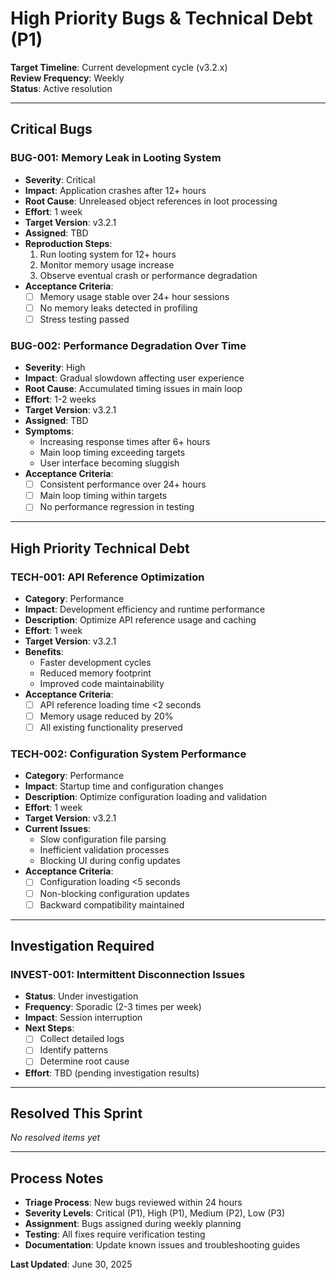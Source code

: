 # High Priority Bugs & Technical Debt (P1)

**Target Timeline**: Current development cycle (v3.2.x)  
**Review Frequency**: Weekly  
**Status**: Active resolution

---

## Critical Bugs

### BUG-001: Memory Leak in Looting System
- **Severity**: Critical
- **Impact**: Application crashes after 12+ hours
- **Root Cause**: Unreleased object references in loot processing
- **Effort**: 1 week
- **Target Version**: v3.2.1
- **Assigned**: TBD
- **Reproduction Steps**:
  1. Run looting system for 12+ hours
  2. Monitor memory usage increase
  3. Observe eventual crash or performance degradation
- **Acceptance Criteria**:
  - [ ] Memory usage stable over 24+ hour sessions
  - [ ] No memory leaks detected in profiling
  - [ ] Stress testing passed

### BUG-002: Performance Degradation Over Time
- **Severity**: High
- **Impact**: Gradual slowdown affecting user experience
- **Root Cause**: Accumulated timing issues in main loop
- **Effort**: 1-2 weeks
- **Target Version**: v3.2.1
- **Assigned**: TBD
- **Symptoms**:
  - Increasing response times after 6+ hours
  - Main loop timing exceeding targets
  - User interface becoming sluggish
- **Acceptance Criteria**:
  - [ ] Consistent performance over 24+ hours
  - [ ] Main loop timing within targets
  - [ ] No performance regression in testing

---

## High Priority Technical Debt

### TECH-001: API Reference Optimization
- **Category**: Performance
- **Impact**: Development efficiency and runtime performance
- **Description**: Optimize API reference usage and caching
- **Effort**: 1 week
- **Target Version**: v3.2.1
- **Benefits**:
  - Faster development cycles
  - Reduced memory footprint
  - Improved code maintainability
- **Acceptance Criteria**:
  - [ ] API reference loading time <2 seconds
  - [ ] Memory usage reduced by 20%
  - [ ] All existing functionality preserved

### TECH-002: Configuration System Performance
- **Category**: Performance
- **Impact**: Startup time and configuration changes
- **Description**: Optimize configuration loading and validation
- **Effort**: 1 week
- **Target Version**: v3.2.1
- **Current Issues**:
  - Slow configuration file parsing
  - Inefficient validation processes
  - Blocking UI during config updates
- **Acceptance Criteria**:
  - [ ] Configuration loading <5 seconds
  - [ ] Non-blocking configuration updates
  - [ ] Backward compatibility maintained

---

## Investigation Required

### INVEST-001: Intermittent Disconnection Issues
- **Status**: Under investigation
- **Frequency**: Sporadic (2-3 times per week)
- **Impact**: Session interruption
- **Next Steps**:
  - [ ] Collect detailed logs
  - [ ] Identify patterns
  - [ ] Determine root cause
- **Effort**: TBD (pending investigation results)

---

## Resolved This Sprint

*No resolved items yet*

---

## Process Notes

- **Triage Process**: New bugs reviewed within 24 hours
- **Severity Levels**: Critical (P1), High (P1), Medium (P2), Low (P3)
- **Assignment**: Bugs assigned during weekly planning
- **Testing**: All fixes require verification testing
- **Documentation**: Update known issues and troubleshooting guides

**Last Updated**: June 30, 2025
